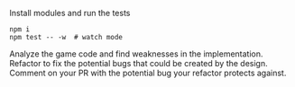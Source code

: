 
Install modules and run the tests

    npm i
    npm test -- -w  # watch mode
    
Analyze the game code and find weaknesses in the implementation. Refactor to fix the potential bugs that could be created by the design. Comment on your PR with the potential bug your refactor protects against.